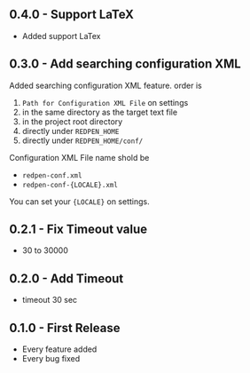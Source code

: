 ## 0.4.0 - Support LaTeX

- Added support LaTex 

## 0.3.0 - Add searching configuration XML

Added searching configuration XML feature. order is

1. `Path for Configuration XML File` on settings
1. in the same directory as the target text file
1. in the project root directory
1. directly under `REDPEN_HOME`
1. directly under `REDPEN_HOME/conf/`

Configuration XML File name shold be

- `redpen-conf.xml`
- `redpen-conf-{LOCALE}.xml`

You can set your `{LOCALE}` on settings.

## 0.2.1 - Fix Timeout value

* 30 to 30000


## 0.2.0 - Add Timeout

* timeout 30 sec


## 0.1.0 - First Release

* Every feature added
* Every bug fixed
